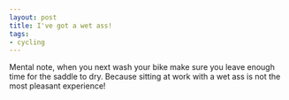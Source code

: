 ```yaml
---
layout: post
title: I've got a wet ass!
tags:
- cycling
---
```

Mental note, when you next wash your bike make sure you leave enough time for the saddle to dry.
Because sitting at work with a wet ass is not the most pleasant experience!
